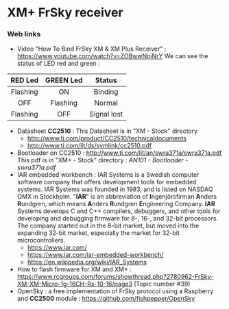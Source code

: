 # XM+ FrSky receiver
### Web links

- Video "How To Bind FrSky XM & XM Plus Receiver" : https://www.youtube.com/watch?v=ZOBwwNpjNrY
We can see the status of LED red and green :  

| RED Led | GREEN Led | Status    |
|:-------:|:---------:|:---------:|
|Flashing | ON        |Binding    |
|OFF      |Flashing   |Normal     |
|Flashing | OFF       |Signal lost|

- Datasheet **CC2510** : 
  This Datasheet is in "XM - Stock" directory  
  * http://www.ti.com/product/CC2510/technicaldocuments  
  * http://www.ti.com/lit/ds/symlink/cc2510.pdf  
- Bootloader on CC2510 : http://www.ti.com/lit/an/swra371a/swra371a.pdf  
  This pdf is in "XM+ - Stock" directory : *AN101 - Bootloader - swra371a.pdf*
- IAR embedded workbench : 
  IAR Systems is a Swedish computer software company that offers development tools for embedded systems. IAR Systems was founded in 1983, and is listed on NASDAQ OMX in Stockholm. "**IAR**" is an abbreviation of **I**ngenjörsfirman **A**nders **R**undgren, which means **A**nders **R**undgren **E**ngineering Company. **IAR** Systems develops C and C++ compilers, debuggers, and other tools for developing and debugging firmware for 8-, 16-, and 32-bit processors. The company started out in the 8-bit market, but moved into the expanding 32-bit market, especially the market for 32-bit microcontrollers.  
  * https://www.iar.com/
  * https://www.iar.com/iar-embedded-workbench/
  * https://en.wikipedia.org/wiki/IAR_Systems
- How to flash firmware for XM and XM+ : https://www.rcgroups.com/forums/showthread.php?2780962-FrSky-XM-XM-Micro-1g-16CH-Rx-10-16/page3 (Topic number #39)
- OpenSky : a free implementation of FrSky protocol using a Raspberry and **CC2500** module : https://github.com/fishpepper/OpenSky  

